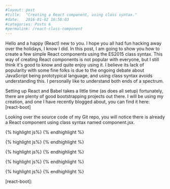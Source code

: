 ```yaml
---
#layout: post
#title:  "Creating a React component, using class syntax."
#date:   2016-01-02 16:58:03
#categories: Posts 6
#permalink: /react-class-component
---
```

Hello and a happy (React) new to you. I hope you all had fun hacking away over the holidays, I know I did. In this post, I am going to show you how to create a few simple React components using the ES2015 class syntax. This way of creating React components is not popular with everyone, but I still think it's good to know and quite enjoy using it. I believe its lack of popularity with some fine folks is due to the ongoing debate about JavaScript being prototypical language, and using class syntax avoids understanding this. I personally like to understand both ends of a spectrum.

Setting up React and Babel takes a little time (as does all setup) fortunately, there are plenty of good bootstrapping projects out there. I will be using my creation, and one I have recently blogged about, you can find it here: [react-boot]

Looking over the source code of my Git repo, you will notice there is already a React component using class syntax named component.jsx.

{% highlight js%}
{% endhighlight %}




{% highlight js%}
{% endhighlight %}





{% highlight js%}
{% endhighlight %}





{% highlight js%}
{% endhighlight %}





{% highlight js%}
{% endhighlight %}

[react-boot]:

